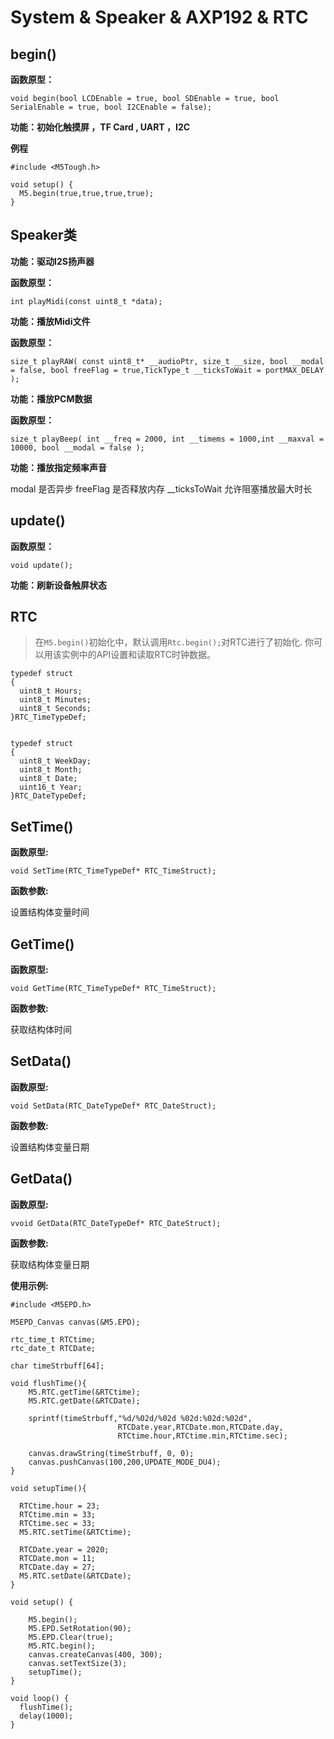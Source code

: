 # System & Speaker & AXP192 & RTC

## begin()

**函数原型：**

`void begin(bool LCDEnable = true, bool SDEnable = true, bool SerialEnable = true, bool I2CEnable = false);`

**功能：初始化触摸屏 ，TF Card , UART ，I2C**

**例程**

```clike
#include <M5Tough.h>

void setup() {
  M5.begin(true,true,true,true);
}
```

## Speaker类

**功能：驱动I2S扬声器**

**函数原型：**

`int playMidi(const uint8_t *data);`

**功能：播放Midi文件**


**函数原型：**

`size_t playRAW( const uint8_t* __audioPtr, size_t __size, bool __modal = false, bool freeFlag = true,TickType_t __ticksToWait = portMAX_DELAY );`

**功能：播放PCM数据**

**函数原型：**

`size_t playBeep( int __freq = 2000, int __timems = 1000,int __maxval = 10000, bool __modal = false );`

**功能：播放指定频率声音**

  modal 是否异步
  freeFlag 是否释放内存
  __ticksToWait 允许阻塞播放最大时长

## update()

**函数原型：**

`void update();`

**功能：刷新设备触屏状态**


## RTC

>在`M5.begin()`初始化中，默认调用`Rtc.begin();`对RTC进行了初始化. 你可以用该实例中的API设置和读取RTC时钟数据。

```clike
typedef struct
{
  uint8_t Hours;
  uint8_t Minutes;
  uint8_t Seconds;
}RTC_TimeTypeDef;


typedef struct
{
  uint8_t WeekDay;
  uint8_t Month;
  uint8_t Date;
  uint16_t Year;
}RTC_DateTypeDef;

```

## SetTime()

**函数原型:**

`void SetTime(RTC_TimeTypeDef* RTC_TimeStruct);`

**函数参数:**

设置结构体变量时间

## GetTime()

**函数原型:**

`void GetTime(RTC_TimeTypeDef* RTC_TimeStruct);`

**函数参数:**

获取结构体时间

## SetData()

**函数原型:**

`void SetData(RTC_DateTypeDef* RTC_DateStruct);`

**函数参数:**

设置结构体变量日期

## GetData()

**函数原型:**

`vvoid GetData(RTC_DateTypeDef* RTC_DateStruct); `

**函数参数:**

获取结构体变量日期

**使用示例:**


```clike
#include <M5EPD.h>

M5EPD_Canvas canvas(&M5.EPD);

rtc_time_t RTCtime;
rtc_date_t RTCDate;

char timeStrbuff[64];

void flushTime(){
    M5.RTC.getTime(&RTCtime);
    M5.RTC.getDate(&RTCDate);
    
    sprintf(timeStrbuff,"%d/%02d/%02d %02d:%02d:%02d",
                        RTCDate.year,RTCDate.mon,RTCDate.day,
                        RTCtime.hour,RTCtime.min,RTCtime.sec);
                                         
    canvas.drawString(timeStrbuff, 0, 0);
    canvas.pushCanvas(100,200,UPDATE_MODE_DU4);
}

void setupTime(){
  
  RTCtime.hour = 23;
  RTCtime.min = 33;
  RTCtime.sec = 33;
  M5.RTC.setTime(&RTCtime);
  
  RTCDate.year = 2020;  
  RTCDate.mon = 11;
  RTCDate.day = 27;
  M5.RTC.setDate(&RTCDate);
}

void setup() {

    M5.begin();
    M5.EPD.SetRotation(90);
    M5.EPD.Clear(true);
    M5.RTC.begin();
    canvas.createCanvas(400, 300);
    canvas.setTextSize(3);
    setupTime();
}

void loop() {
  flushTime();
  delay(1000);
}
```

